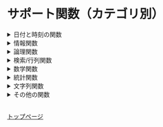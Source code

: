 # サポート関数（カテゴリ別）

<details><summary>日付と時刻の関数</summary><div>

| 関数                                                                  | 説明              |
|:----------------------------------------------------------------------|:-----------------|
| [DATE 関数](date-time.md#date-)                       | 特定の日付を表す シリアル値を返します。|
| [DATEDIF 関数](date-time.md#datedif-)                 | 2 つの日付間の日数、月数、年数を計算します。|
| [DATESTRING 関数](date-time.md#datestring-)           | シリアル値を日付の文字列に変換します。|
| [DATEVALUE 関数](date-time.md#datevalue-)             | 文字列として格納された日付をシリアル値に変換します。| 
| [DAY 関数](date-time.md#day-)                         | 日付の日情報を返します。|
| [DAYS 関数](date-time.md#days-)                       | 2 つの日付間の日数を返します。|
| [DAYS360 関数](date-time.md#days360-)                 | 一部の会計計算に使用される 1 年 360 日の計算方式に基づいて、2 つの日付の間の日数を返します。|
| [EDATE 関数](date-time.md#edate-)                     | 開始日から起算して、指定された月数だけ前または後の日付に対応するシリアル値を返します。|
| [EOMONTH 関数](date-time.md#eomonth-)                 | 開始日から起算して、指定された月数だけ前または後の月の最終日に対応するシリアル値を返します。|
| [HOUR 関数](date-time.md#hour-)                       | 時刻から時間の値を返します。|
| [ISODATESTRING 関数](date-time.md#isodatestring-)     | シリアル値を ISO 8601 の UTC 日付書式に変換します。|
| [ISOWEEKNUM 関数](date-time.md#isoweeknum-)           | 指定された日付のその年における ISO 週番号を返します。|
| [MINUTE 関数](date-time.md#minute-)                   | 時刻の分を返します。 |
| [MONTH 関数](date-time.md#month-)                     | 日付の月を返します。|
| [NETWORKDAYS 関数](date-time.md#networkdays-)         | 開始日から終了日までの期間に含まれる稼動日の日数を返します。| 
| [NETWORKDAYSINTL 関数](date-time.md#networkdaysintl-) | 週末の曜日とその日数を示すパラメーターを使用して、2 つの日付の間の稼働日数を返します。|
| [NOW 関数](date-time.md#now-)                         | 現在を表すシリアル値を返します。|
| [SECOND 関数](date-time.md#second-)                   | 時刻の秒を返します。|
| [TIME 関数](date-time.md#time-)                       | 指定した時刻に対応するシリアル値を返します。|
| [TIMESTRING 関数](date-time.md#timestring-)           | シリアル値を時刻の文字列に変換します。|
| [TIMEVALUE 関数](date-time.md#timevalue-)             | 文字列で表された時刻をシリアル値に変換します。|
| [TODAY 関数](date-time.md#today-)                     | 現在の日付に対応するシリアル値を返します。|
| [WEEKDAY 関数](date-time.md#weekday-)                 | 日付に対応する曜日を返します。|
| [WEEKNUM 関数](date-time.md#weeknum-)                 | 特定の日付が第何週目に当たるかを返します。|
| [WORKDAY 関数](date-time.md#workday-)                 | 開始日から起算して、指定された稼動日数だけ前または後の日付に対応するシリアル値を返します。|
| [WORKDAYINTL 関数](date-time.md#workdayintl-)         | 週末パラメーターを使用して、開始日から起算して指定した稼働日数だけ前または後の日付のシリアル値を返します。|
| [YEAR 関数](date-time.md#year-)                       | 日付に対応する年を返します。|
| [YEARFRAC 関数](date-time.md#yearfrac-)               | 2 つの日付間の期間の数値で表される年の比率を計算します。|

</div></details>

<details><summary>情報関数</summary><div>

| 関数                                                                  | 説明              |
|:----------------------------------------------------------------------|:-----------------|
| [ISBLANK 関数](information.md#isblank-)              |テストの対象の値が空のとき TRUE を返します。|
| [ISERROR 関数](information.md#iserror-)              |テストの対象の値がエラーを示す値のとき TRUE を返します。|
| [ISEVEN 関数](information.md#iseven-)                |テストの対象の値が偶数のとき TRUE を返します。|
| [ISODD 関数](information.md#isodd-)                  |テストの対象の値が奇数のとき TRUE を返します。|

</div></details>

<details><summary>論理関数</summary><div>

| 関数                                                                  | 説明              |
|:----------------------------------------------------------------------|:-----------------|
| [AND 関数](logical.md#and-)                           | すべての引数が TRUE のときに TRUE を返します。|
| [FALSE 関数](logical.md#false-)                       | 論理値 FALSE を返します。|
| [IF 関数](logical.md#if-)                             | 値または数式が条件を満たしているかどうかを判定します。|
| [IFERROR 関数](logical.md#iferror-)                   | 数式の結果がエラーの場合は指定した値を返し、それ以外の場合は数式の結果を返します。|
| [IFS 関数](logical.md#ifs-)                           | 1つ以上の条件が満たされているかどうかをチェックして、最初の TRUE 条件に対応する値を返します。|
| [NOT 関数](logical.md#not-)                           | 引数の論理値を反転させます。|
| [OR 関数](logical.md#or-)                             | いずれかの引数が TRUE のときに TRUE を返します。|
| [SWITCH 関数](logical.md#switch-)                     | 式に対して値の一覧を評価し、最初に一致する値に対応する結果を返します。|
| [TRUE 関数](logical.md#true-)                         | 論理値 TRUE を返します。 |
| [XOR 関数](logical.md#xor-)                           | すべての引数の排他的論理和を返します。|

</div></details>

<details><summary>検索/行列関数</summary><div>

| 関数                                                                  | 説明              |
|:----------------------------------------------------------------------|:-----------------|
| [CHOOSE 関数](lookup-matrix.md#choose-)               | 引数リストの値の中から特定の値を 1 つ選択します。|
| [INDEX 関数](lookup-matrix.md#index-)                 | 行番号で指定される配列の要素の値を返します。|
| [ROWS 関数](lookup-matrix.md#rows-)                   | 配列の行数を返します。|
| [UNIQUE 関数](lookup-matrix.md#unique-)               | 重複しない値を抽出します。|

</div></details>

<details><summary>数学関数</summary><div>

| 関数                                                                  | 説明              |
|:----------------------------------------------------------------------|:-----------------|
| [ABS 関数](math-trig.md#abs-)                         | 数値の絶対値を返します。|
| [CEILING 関数](math-trig.md#ceiling-)                 | 指定された基準値の倍数のうち、最も近い値に数値を切り上げます。|
| [CEILINGMATH 関数](math-trig.md#ceilingmath-)         | 数値を最も近い整数、または基準値の倍数で最も近い数に切り上げます。|
| [CEILINGPRECISE 関数](math-trig.md#ceilingprecise-)   | 数値を最も近い整数、または基準値の倍数で最も近い数に切り上げます。|
| [DIVIDE 関数](math-trig.md#divide-)                   | 数値を除数で割ったときの商を返します。 |
| [EVEN 関数](math-trig.md#even-)                       | 指定した数値を最も近い偶数に切り上げた数値を返します。|
| [FACT 関数](math-trig.md#fact-)                       | 数値の階乗を返します。|
| [FACTDOUBLE 関数](math-trig.md#factdouble-)           | 数値の二重階乗を返します。|
| [FLOOR 関数](math-trig.md#floor-)                     | 数値を指定された桁数で切り捨てます。|
| [FLOORMATH 関数](math-trig.md#floormath-)             | 指定された基準値の倍数のうち、最も近い値に数値を切り捨てます。|
| [FLOOPRECISE 関数](math-trig.md#flooprecise-)         | 指定された基準値の倍数のうち、最も近い値に数値を切り捨てます。|
| [INT 関数](math-trig.md#int-)                         | 指定された数値を最も近い整数に切り捨てます。|
| [ISOCEILING 関数](math-trig.md#isoceiling-)           | 数値を最も近い整数、または基準値の倍数で最も近い数に切り上げます。|
| [MOD 関数](math-trig.md#mod-)                         | 数値を除数で割ったときの剰余を返します。 |
| [MROUND 関数](math-trig.md#mround-)                   | 指定された値の倍数になるように丸められた数値を返します。|
| [ODD 関数](math-trig.md#odd-)                         | 数値を切り上げて、最も近い奇数にします。|
| [POWER 関数](math-trig.md#power-)                     | 数値のべき乗を返します。|
| [PRODUCT 関数](math-trig.md#product-)                 | 引数として指定されたすべての数値を積算し、その積を返します。|
| [QUOTIENT 関数](math-trig.md#quotient-)               | 除算の商の整数部を返します。|
| [ROUND 関数](math-trig.md#round-)                     | 数値を四捨五入して指定された桁数にします。|
| [ROUNDDOWN 関数](math-trig.md#rounddown-)             | 数値を指定された桁数で切り捨てます。|
| [ROUNDUP 関数](math-trig.md#roundup-)                 | 数値を指定された桁数に切り上げます。|
| [SQRT 関数](math-trig.md#sqrt-)                       | 正の平方根を返します。|
| [SUM 関数](math-trig.md#sum-)                         | 引数を合計します。|
| [SUMIF 関数](math-trig.md#sumif-)                     | 指定した条件を満たす範囲内の値を合計します。|
| [SUMIFS 関数](math-trig.md#sumifs-)                   | 複数の検索条件に一致するすべての引数を合計します。|
| [TRUNC 関数](math-trig.md#trunc-)                     | 数値の小数部を切り捨てて、整数または指定した桁数に変換します。|

</div></details>

<details><summary>統計関数</summary><div>

| 関数                                                                  | 説明              |
|:----------------------------------------------------------------------|:-----------------|
| [AVEDEV 関数](stastical.md#avedev-)                   | データ全体の平均値に対するそれぞれのデータの絶対偏差の平均を返します。|
| [AVERAGE 関数](stastical.md#average-)                 | 引数の平均 (算術平均) を返します。|
| [AVERAGEA 関数](stastical.md#averagea-)               | 数値、文字列、および論理値を含む引数の平均値を返します。|
| [AVERAGEIF 関数](stastical.md#averageif-)             | 範囲内の条件に一致するすべての値の平均値 (算術平均) を返します。|
| [AVERAGEIFS 関数](stastical.md#averageifs-)           | 複数の範囲内の条件に一致するすべての値の平均値 (算術平均) を返します。|
| [COUNT 関数](stastical.md#count-)                     | 引数リストの各項目に含まれる数値の個数を返します。|
| [COUNTA 関数](stastical.md#counta-)                   | 範囲に含まれる空白ではない引数リストに含まれる数値の個数を返します。|
| [COUNTBLANK 関数](stastical.md#countblank-)           | 指定された範囲に含まれる空白フィールドの個数を返します。|
| [COUNTIF 関数](stastical.md#countif-)                 | 1 つの検索条件に一致する範囲内のフィールドの個数を返します。|
| [COUNTIFS 関数](stastical.md#countifs-)               | 複数の検索条件に一致する範囲内のフィールドの個数を返します。|
| [LARGE 関数](stastical.md#large-)                     | 指定されたデータの中で k 番目に大きなデータを返します。|
| [MAX 関数](stastical.md#max-)                         | 一連の引数のうち、最大の数値を返します。|
| [MAXIFS 関数](stastical.md#maxifs-)                   | 条件セットで指定されたデータの中の最大値を返します。|
| [MODE.SNGL 関数](stastical.md#modesngl-)              | 引数リストに含まれる数値データの中で、最も頻繁に出現する値 (モード) を返します。|
| [MODE.MULT 関数](stastical.md#modemult-)              | 引数リストに含まれる数値データの中で、最も頻繁に出現する値 (モード) を配列で返します。|
| [MEDIAN 関数](stastical.md#median-)                   | 引数リストに含まれる数値のメジアン (中央値) を返します。|
| [MIN 関数](stastical.md#min-)                         | 一連の引数のうち、最小の数値を返します。|
| [MINIFS 関数](stastical.md#minifs-)                   | 条件セットで指定されたデータの中の最小値を返します。|
| [PERCENTILEEXC 関数](stastical.md#percentileexc-)     | 特定の範囲に含まれるデータの第 k 百分位数に当たる値を返します (k は 0 より大きく 1 より小さい値)。|
| [PERCENTILEINC 関数](stastical.md#percentileinc-)     | 特定の範囲に含まれるデータの第 k 百分位数に当たる値を返します。|
| [PERCENTRANKEXC 関数](stastical.md#percentrankexc-)   | 配列内での値の順位を百分率 (0 より大きく 1 より小さい) で返します。|
| [PERCENTRANKINC 関数](stastical.md#percentrankinc-)   | 配列内での値の順位を百分率 (0 ～ 1、0 および 1 を含む) で返します。|
| [QUARTILEEXC 関数](stastical.md#quartileexc-)         | 0 ～ 1 の間 (0 および 1 を除く) の百分率の値に基づいて、データの配列の四分位数を返します。|
| [QUARTILEINC 関数](stastical.md#quartileinc-)         | 0 ～ 1 の間 (0 および 1 を含む) の百分率の値に基づいて、データの配列の四分位数を返します。|
| [RANK.AVG 関数](stastical.md#rankavg-)                | 数値のリストの中で、指定した数値の序列を返します。|
| [RANK.EQ 関数](stastical.md#rankeq-)                  | 数値のリストの中で、指定した数値の序列を返します。|
| [SMALL 関数](stastical.md#small-)                     | 指定されたデータの中で、k 番目に小さなデータを返します。 |
| [STDEV.P 関数](stastical.md#stdevp-)                  | 引数を母集団全体と見なし、母集団の標準偏差を返します。|
| [STDEV.S 関数](stastical.md#stdevs-)                  | 引数を正規母集団の標本と見なし、標本に基づいて母集団の標準偏差の推定値を返します。|
| [TRIMMEAN 関数](stastical.md#trimmean-)               | データの中間項の平均を返します。|
| [VAR.P 関数](stastical.md#varp-)                      | 引数を母集団全体と見なし、母集団の分散 (標本分散) を返します。|
| [VAR.S 関数](stastical.md#vars-)                      | 標本に基づいて母集団の分散の推定値 (不偏分散) を返します。|

</div></details>

<details><summary>文字列関数</summary><div>

| 関数                                                                  | 説明              |
|:----------------------------------------------------------------------|:-----------------|
| [ASC 関数](text.md#asc-)                              | 文字列内の全角 (2 バイト) の英数カナ文字を半角 (1 バイト) 文字に変換します。|
| [CHAR 関数](text.md#char-)                            | 数値で指定された文字を返します。|
| [CODE 関数](text.md#code-)                            | テキスト文字列内の先頭文字の数値コードを返します。|
| [CONCAT 関数](text.md#concat-)                        | 複数の文字列を結合して 1 つの文字列にまとめます。|
| [CONCATENATE 関数](text.md#concatenate-)              | 複数の文字列を結合して 1 つの文字列にまとめます。|
| [DOLLAR 関数](text.md#dollar-)                        | 数値を四捨五入し、通貨書式を設定した文字列に変換します。|
| [EXACT 関数](text.md#exact-)                          | 2 つの文字列が等しいかどうかを判定します。|
| [FIND 関数](text.md#find-)                            | 指定された文字列を他の文字列の中で検索します。|
| [FIXED 関数](text.md#fixed-)                          | 数値を四捨五入し、書式設定した文字列に変換します。|
| [JIS 関数](text.md#jis-)                              | 文字列内の半角 (1 バイト) の英数カナ文字を全角 (2 バイト) 文字 に変換します。|
| [LEFT 関数](text.md#left-)                            | 文字列の先頭から指定された数の文字を返します。|
| [LEN 関数](text.md#len-)                              | 文字列の文字数を返します。|
| [LOWER 関数](text.md#lower-)                          | 文字列に含まれる英大文字をすべて小文字に変換します。|
| [MID 関数](text.md#mid-)                              | 文字列の指定された位置から指定された文字数の文字を返します。|
| [PROPER 関数](text.md#proper-)                        | 文字列に含まれる英単語の先頭文字だけを大文字に変換します。|
| [REPLACE 関数](text.md#replace-)                      | 文字列中の指定された数の文字を他の文字に置き換えます。|
| [REPT 関数](text.md#rept-)                            | 文字列を指定された回数だけ繰り返して表示します。|
| [RIGHT 関数](text.md#right-)                          | 文字列の末尾 (右端) から指定された文字数の文字を返します。|
| [SEARCH 関数](text.md#search-)                        | 指定された文字列を他の文字列の中で検索します。大文字と小文字は区別されません。|
| [SUBSTITUTE 関数](text.md#substitute-)                | 文字列中の指定された文字を他の文字に置き換えます。|
| [TEXTJOIN 関数](text.md#textjoin-)                    | 複数の範囲や文字列からのテキストを結合し、結合する各テキスト値の間に指定した区切り記号を挿入します。|
| [TRIM 関数](text.md#trim-)                            | 文字列から余分なスペースを削除します。|
| [UPPER 関数](text.md#upper-)                          | 文字列を大文字に変換します。|
| [YEN 関数](text.md#yen-)                              | 数値を四捨五入し、通貨書式を設定した文字列に変換します。|

</div></details>

<details><summary>その他の関数</summary><div>

| 関数                                                                  | 説明              |
|:----------------------------------------------------------------------|:-----------------|
| [NULL 関数](miscellaneous.md#null-)                   | NULL を返します。|

</div></details>

<br />

[トップページ](index.md)
